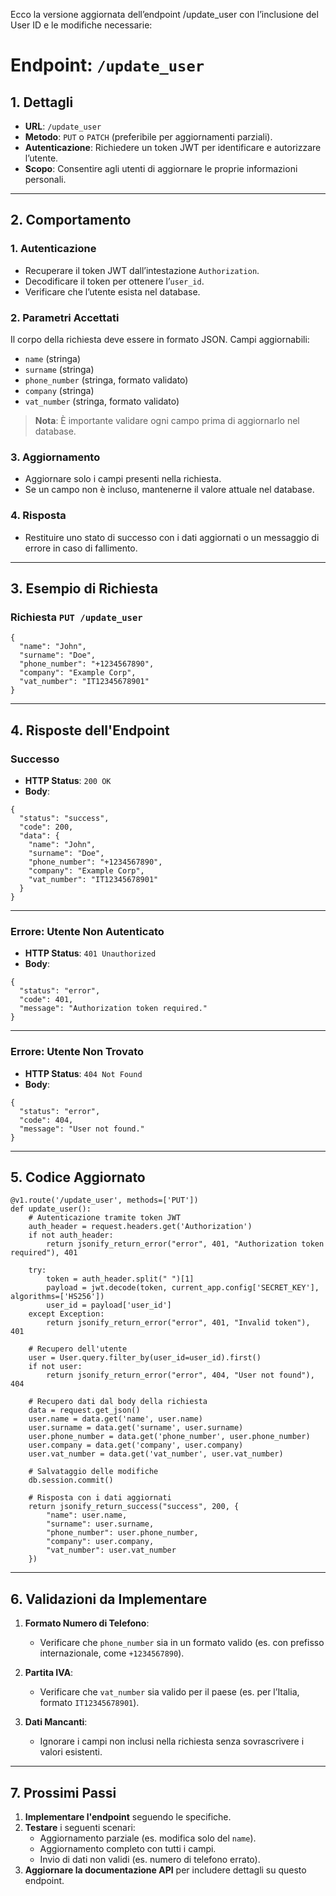 Ecco la versione aggiornata dell’endpoint /update_user con l’inclusione del User ID e le modifiche necessarie:

# Endpoint: `/update_user`

## 1. Dettagli
- **URL**: `/update_user`
- **Metodo**: `PUT` o `PATCH` (preferibile per aggiornamenti parziali).
- **Autenticazione**: Richiedere un token JWT per identificare e autorizzare l’utente.
- **Scopo**: Consentire agli utenti di aggiornare le proprie informazioni personali.

---

## 2. Comportamento

### 1. Autenticazione
- Recuperare il token JWT dall’intestazione `Authorization`.
- Decodificare il token per ottenere l’`user_id`.
- Verificare che l’utente esista nel database.

### 2. Parametri Accettati
Il corpo della richiesta deve essere in formato JSON. Campi aggiornabili:
- `name` (stringa)
- `surname` (stringa)
- `phone_number` (stringa, formato validato)
- `company` (stringa)
- `vat_number` (stringa, formato validato)

> **Nota**: È importante validare ogni campo prima di aggiornarlo nel database.

### 3. Aggiornamento
- Aggiornare solo i campi presenti nella richiesta.
- Se un campo non è incluso, mantenerne il valore attuale nel database.

### 4. Risposta
- Restituire uno stato di successo con i dati aggiornati o un messaggio di errore in caso di fallimento.

---

## 3. Esempio di Richiesta

### Richiesta `PUT /update_user`
```
{
  "name": "John",
  "surname": "Doe",
  "phone_number": "+1234567890",
  "company": "Example Corp",
  "vat_number": "IT12345678901"
}
```

---

## 4. Risposte dell'Endpoint

### Successo
- **HTTP Status**: `200 OK`
- **Body**:
```
{
  "status": "success",
  "code": 200,
  "data": {
    "name": "John",
    "surname": "Doe",
    "phone_number": "+1234567890",
    "company": "Example Corp",
    "vat_number": "IT12345678901"
  }
}
```

---

### Errore: Utente Non Autenticato
- **HTTP Status**: `401 Unauthorized`
- **Body**:
```
{
  "status": "error",
  "code": 401,
  "message": "Authorization token required."
}
```

---

### Errore: Utente Non Trovato
- **HTTP Status**: `404 Not Found`
- **Body**:
```
{
  "status": "error",
  "code": 404,
  "message": "User not found."
}
```

---

## 5. Codice Aggiornato

```
@v1.route('/update_user', methods=['PUT'])
def update_user():
    # Autenticazione tramite token JWT
    auth_header = request.headers.get('Authorization')
    if not auth_header:
        return jsonify_return_error("error", 401, "Authorization token required"), 401

    try:
        token = auth_header.split(" ")[1]
        payload = jwt.decode(token, current_app.config['SECRET_KEY'], algorithms=['HS256'])
        user_id = payload['user_id']
    except Exception:
        return jsonify_return_error("error", 401, "Invalid token"), 401

    # Recupero dell'utente
    user = User.query.filter_by(user_id=user_id).first()
    if not user:
        return jsonify_return_error("error", 404, "User not found"), 404

    # Recupero dati dal body della richiesta
    data = request.get_json()
    user.name = data.get('name', user.name)
    user.surname = data.get('surname', user.surname)
    user.phone_number = data.get('phone_number', user.phone_number)
    user.company = data.get('company', user.company)
    user.vat_number = data.get('vat_number', user.vat_number)

    # Salvataggio delle modifiche
    db.session.commit()

    # Risposta con i dati aggiornati
    return jsonify_return_success("success", 200, {
        "name": user.name,
        "surname": user.surname,
        "phone_number": user.phone_number,
        "company": user.company,
        "vat_number": user.vat_number
    })
```

---

## 6. Validazioni da Implementare

1. **Formato Numero di Telefono**:
   - Verificare che `phone_number` sia in un formato valido (es. con prefisso internazionale, come `+1234567890`).

2. **Partita IVA**:
   - Verificare che `vat_number` sia valido per il paese (es. per l’Italia, formato `IT12345678901`).

3. **Dati Mancanti**:
   - Ignorare i campi non inclusi nella richiesta senza sovrascrivere i valori esistenti.

---

## 7. Prossimi Passi

1. **Implementare l'endpoint** seguendo le specifiche.
2. **Testare** i seguenti scenari:
   - Aggiornamento parziale (es. modifica solo del `name`).
   - Aggiornamento completo con tutti i campi.
   - Invio di dati non validi (es. numero di telefono errato).
3. **Aggiornare la documentazione API** per includere dettagli su questo endpoint.
